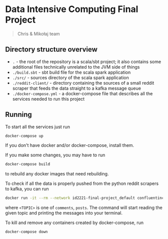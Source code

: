 # Data Intensive Computing Final Project
> Chris & Mikołaj team

## Directory structure overview
* `.` - the root of the repository is a scala/sbt project; it also contains some additional files technically unrelated
to the JVM side of things
* `./build.sbt` - sbt build file for the scala spark application
* `./src/` - sources directory of the scala spark application
* `./reddit-client/` - directory containing the sources of a small reddit scraper that feeds the data straight to a 
kafka message queue
* `./docker-compose.yml` - a docker-compose file that describes all the services needed to run this project

## Running
To start all the services just run
```bash
docker-compose up
```
If you don't have docker and/or docker-compose, install them.

If you make some changes, you may have to run
```bash
docker-compose build
```
to rebuild any docker images that need rebuilding.

To check if all the data is properly pushed from the python reddit scrapers to kafka, you can run
```bash
docker run -it --rm --network id2221-final-project_default confluentinc/cp-kafkacat kafkacat -b kafka:9094 -C -t <TOPIC>
```
where `<TOPIC>` is one of `comments`, `posts`. The command will start reading the given topic and printing the messages
into your terminal.

To kill and remove any containers created by docker-compose, run
```bash
docker-compose down
```